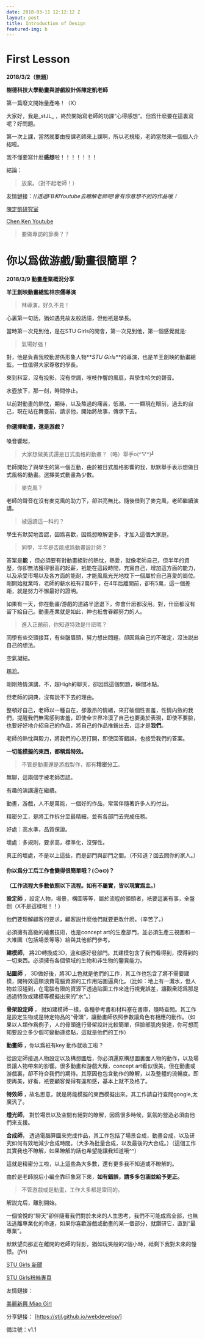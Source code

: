 ```yaml
---
date: 2018-03-11 12:12:12 Z
layout: post
title: Introduction of Design
featured-img: b
---
```


# First Lesson
**2018/3/2（無題）**

**樹德科技大學動畫與游戲設計係陳定凱老師**



第一篇廢文開始量產咯！（X）

大家好，我是_stJL_ ，終於開始寫老師的功課“心得感想”。但爲什麽要在這裏寫呢？好問題。

第一次上課，當然就要由授課老師來上課啊，所以老規矩，老師當然來一個個人介紹啦。

我不懂要寫什麽**感想**啦！！！！！！！

結論：

> 放棄。（對不起老師！）

友情鏈接：//_透過FB和Youtube去瞭解老師吧!會有你意想不到的作品哦！_

[陳定凱研究室](https://www.facebook.com/kenchenreseachlab/?locale2=zh_TW)

[Chen Ken Youtube](https://www.youtube.com/user/ken070861)

> 要做專訪的節奏？？

# 你以爲做游戲/動畫很簡單？

**2018/3/9 動畫產業概況分享**

**羊王創映動畫總監林宗儒導演**



> 林導演，好久不見！

心裏第一句話，猶如遇見故友般話語，但他衹是學長。

當時第一次見到他，是在STU Girls的開會，第一次見到他，第一個感覺就是:

> 氣場好强！

對，他是負責我校動游係形象人物**_STU Girls_**的導演，也是羊王創映的動畫總監。一位值得大家尊敬的學長。

來到科室，沒有投影，沒有空調，吱吱作響的風扇，與學生哈欠的聲音。

水壺放下，那一刻，時間停止。

以前對動畫的熱忱，期待，以及熬過的痛苦，低潮，一一顯現在眼前，過去的自己，現在站在舞臺前，請求他，開始將故事，傳承下去。



#### 你選擇動畫，還是游戲？

嗓音響起，

> 大家想做美式還是日式風格的動畫？（略）舉手o(^▽^)┛

老師開始了與學生的第一個互動，由於被日式風格影響的我，默默舉手表示想做日式風格的動畫。選擇美式動畫為少數。

> 麥克風？

老師的聲音在沒有麥克風的助力下，卻洪亮無比。隨後借到了麥克風，老師繼續演講。

> 被逼讀這一科的？

學生有默契地否認，因爲喜歡，因爲想瞭解更多，才加入這個大家庭。

> 同學，半年是否能成爲動畫設計師？

答案是**能** ，但必須要有對動畫絕對的熱忱，熱愛，就像老師自己，但半年的資歷，你卻無法獲得很高的起薪，衹能在這段時間，充實自己，增加這方面的能力，以及承受市場以及各方面的能耐，才能風風光光地找下一個屬於自己喜愛的崗位。剛開始就業時，老師的薪水衹有2萬6千，在4年后離開前，卻有5萬，這一個差距，就是努力不懈最好的證明。

如果有一天，你在動畫/游戲的道路半途退下，你會什麽都沒用。對，什麽都沒有留下給自己。動畫產業就是如此，神也衹會眷顧努力的人。

> 進入正題前，你知道特效是什麽嗎？

同學有些交頭接耳，有些皺眉頭，努力想出問題，卻因爲自己的不確定，沒法説出自己的想法。

空氣凝結。

尷尬。

剛剛熱情演講，不，超High的聊天，卻因爲這個問題，瞬間冰點。

但老師的詞典，沒有說不下去的理由。

整頓好自己，老師以一種自在，卻激昂的情緒，來打破個性害羞，性情内斂的我們，提醒我們無需感到害羞，即使全世界冷漠了自己也要勇於表現，即使不要臉，也要好好地介紹自己的作品，將自己的作品推銷出去，這才是**我們**。

老師的熱忱與毅力，將我們的心房打開，即使回答錯誤，也接受我們的答案。

**一切能模擬的東西，都稱爲特效。**




>不管是動畫還是游戲製作，都有**精密分工**。

無聊，這兩個字被老師否認。

有趣的演講還在繼續。

動畫，游戲，人不是萬能，一個好的作品，常常伴隨著許多人的付出。

精密分工，是將工作拆分至最精細，並有各部門去完成任務。

好處：高水準，品質保證。

壞處：多規則，要求高，標準化，沒彈性。

真正的壞處，不是以上這些，而是部門與部門之間。（不知道？回去問你的家人。）



#### 你以爲分工后工作會變得很簡單哦？(⊙o⊙)？

**（工作流程大多數依照以下流程。如有不屬實，皆以現實爲主。）**

**設定師** ，設定人物，場景，構圖等等，屬於流程的領頭者，衹要這裏有事，全盤倒（X不是這樣啦！！）

他們要理解顧客的要求，顧客説什麽他們就要更改什麽。（辛苦了。）

必須擁有高級的繪畫技術，也是concept art的生產部門，並必須生產三視圖和一大堆圖（包括場景等等）給與其他部門參考。


**建模師**， 將2D轉換成3D，違和感好發部門。其建模包含了我們看得到，摸得到的一切東西。必須擁有各個領域的生物和非生物的鑒賞能力。


**貼圖師** ， 3D做好後，將3D上色就是他們的工作，其工作也包含了將不需要建模，開特效這類浪費電腦資源的工作用貼圖逼真化。（比如：地上有一灘水，但人物並沒碰到，在電腦有限的資源下透過貼圖工作來進行視覺誤差，讓觀衆認爲那是透過特效或建模等模擬出來的”水“。）


**骨架設定師** ， 就如建模師一樣，各種參考書和材料塞在書庫，隨時查閲。其工作是設定生物或是特定物品的“骨頭”，讓動畫師依照參數讓角色有相應的動作。（如果以人類作爲例子，人的骨頭進行骨架設計比較簡單，但臉部肌肉發達，你可想而知要設立多少個可變動連接點，這就是他們的工作）


**動畫師** ，你以爲衹有key 動作就收工啦？

從設定師接過人物設定以及構想圖后，你必須還原構想圖裏面人物的動作，以及場景讓人物帶來的影響。很多動畫和游戲大厰，concept art看似很美，但在動畫或游戲裏，卻不符合我們的期待。其原因也包含動作的瞭解，以及整體的流暢度。即使再美，好看，衹要顧客覺得有違和感，基本上就不及格了。


**特效師** ，故名思意，就是將能模擬的東西模擬出來。其工作請自行查閲google,太廣汎了。


**燈光師**， 對於場景以及空間有絕對的瞭解，因爲很多時候，氣氛的營造必須由他們來支援。


**合成師**， 透過電腦算圖來完成作品，其工作包括了場景合成，動畫合成，以及研究如何有效地減少合成時間。（大多為批量合成，以及最後的大合成。）（這個工作其實我也不瞭解，如果瞭解的話也希望能讓我知道哦^^）




這就是精密分工啦，以上這些為大多數，還有更多我不知道或不瞭解的。

由於是老師說后小編全靠印象寫下來，**如有錯誤，請多多包涵並給予更正。**



> 不管游戲或是動畫，工作大多都是雷同的。

解説完后，離別開始。

一個愉悅的“聊天”卻伴隨著我們對於未來的人生思考，我們不可能成爲全部，也無法逃離專業化的命運，如果你喜歡游戲或動畫的某一個部分，就鑽研它，直到“最專業”。



默默望向那正在離開的老師的背影，猶如玩笑般的2個小時，祗剩下我對未來的憧憬。(_fin_)

[STU Girls 新聞](https://www.stu.edu.tw/focus_news_single.php?id=2194)

[STU Girls粉絲專頁](https://www.facebook.com/STUGirls/)



友情鏈接：

[美麗新興 Miao Girl](https://www.facebook.com/gorgeours.sinsing/)

分享鏈接：
[https://stjl.github.io/webdevelop/]



備注號：v1.1